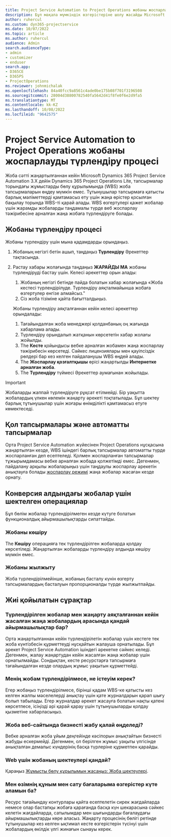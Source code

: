 ```yaml
---
title: Project Service Automation to Project Operations жобаны жоспарлауды түрлендіру процесі
description: Бұл мақала мүмкіндік өзгерістеріне шолу жасайды Microsoft Dynamics 365 Project Service Automation дейін Dynamics 365 Project Operations.
author: ruhercul
ms.custom: dyn365-projectservice
ms.date: 10/07/2022
ms.topic: article
ms.author: ruhercul
audience: Admin
search.audienceType:
- admin
- customizer
- enduser
search.app:
- D365CE
- D365PS
- ProjectOperations
ms.reviewer: johnmichalak
ms.openlocfilehash: 84a40fcc9a8561c4ade0be175b08f701f3196508
ms.sourcegitcommit: 28004d38800782540fa5642d41f8fe0f6e2d9fa5
ms.translationtype: MT
ms.contentlocale: kk-KZ
ms.lasthandoff: 10/08/2022
ms.locfileid: "9642575"
---
```

# <a name="project-service-automation-to-project-operations-project-scheduling-conversion-process"></a>Project Service Automation to Project Operations жобаны жоспарлауды түрлендіру процесі

Жоба сәтті жаңартылғаннан кейін Microsoft Dynamics 365 Project Service Automation 3.X дейін Dynamics 365 Project Operations Lite, тапсырмалар торындағы жұмыстарды бөлу құрылымында (WBS) жоба тапсырмаларын өңдеу мүмкін емес. Тұтынушылар тапсырмаға қатысты барлық мәліметтерді қамтамасыз ету үшін жаңа өрістер қосылған бақылау торында WBS-ті қарай алады. WBS өзгертулері қажет жобалар үшін жарамды жобаларды таңдамалы түрде веб жоспарлау тәжірибесіне арналған жаңа жобаға түрлендіруге болады.

## <a name="project-conversion-process"></a>Жобаны түрлендіру процесі

Жобаны түрлендіру үшін мына қадамдарды орындаңыз.

1. Жобаның негізгі бетін ашып, таңдаңыз **Түрлендіру** Әрекеттер тақтасында.
1. Растау хабары жолағында таңдаңыз **ЖАРАЙДЫ МА** жобаны түрлендіруді бастау үшін. Келесі әрекеттер орын алады:

    1. Жобаның негізгі бетінде пайда болатын хабар жолағында «Жоба кестесі түрлендірілуде. Түрлендіру аяқталмайынша жобаға өзгертулер енгізе алмайсыз."
    1. Сіз жоба тізіміне қайта бағытталдыңыз.

    Жобаны түрлендіру аяқталғаннан кейін келесі әрекеттер орындалады:

    1. Тағайындалған жоба менеджері қолданбаның оң жағында хабарлама алады.
    1. Түрлендіру орындалып жатқанын көрсететін хабар жолағы жойылды.
    1. The **Кесте** қойындысы вебке арналған жобамен жаңа жоспарлау тәжірибесін көрсетеді. Сәйкес лицензиялары мен қауіпсіздік рөлдері бар кез келген пайдаланушы WBS өңдей алады.
    1. The **Жоспарлау қозғалтқышы** өрісі жаңартылды **Интернетке арналған жоба**.
    1. The **Түрлендіру** түймесі Әрекеттер аумағынан жойылады.

> [!IMPORTANT]
> Жобаларды жаппай түрлендіруге рұқсат етілмейді. Бір уақытта жобалардың үлкен көлемін жаңарту әрекеті тоқтатылады. Бұл шектеу барлық тұтынушылар үшін жоғары өнімділікті қамтамасыз етуге көмектеседі.

## <a name="manual-tasks-vs-automatic-tasks"></a>Қол тапсырмалары және автоматты тапсырмалар

Орта Project Service Automation жүйесінен Project Operations нұсқасына жаңартылған кезде, WBS ішіндегі барлық тапсырмалар автоматты түрде жоспарланған деп есептеледі. Қолмен жоспарланған тапсырмалар тұжырымдамасы вебке арналған жобада қолжетімді емес. Дегенмен, пайдалану арқылы жобаларыңыз үшін таңдаулы жоспарлау әрекетін анықтауға болады [жоспарлау режимі](/project-management/scheduling-modes.md) жаңа жобалар жасаған кезде орнату.

## <a name="restricted-operations-for-pre-conversion-projects"></a>Конверсия алдындағы жобалар үшін шектелген операциялар

Бұл бөлім жобалар түрлендірілмеген кезде күтуге болатын функционалдық айырмашылықтарды сипаттайды.

### <a name="copy-project"></a>Жобаны көшіру

The **Көшіру** операцияға тек түрлендірілген жобаларда қолдау көрсетіледі. Жаңартылған жобаларды түрлендіру алдында көшіру мүмкін емес.

### <a name="move-project"></a>Жобаны жылжыту

Жоба түрлендірілмейінше, жобаның басталу күнін өзгерту тапсырмалардың басталуын пропорционалды түрде жылжытпайды.

## <a name="frequently-asked-questions"></a>Жиі қойылатын сұрақтар

### <a name="what-are-the-differences-between-converted-projects-and-new-projects-that-are-created-after-the-upgrade-has-been-completed"></a>Түрлендірілген жобалар мен жаңарту аяқталғаннан кейін жасалған жаңа жобалардың арасында қандай айырмашылықтар бар?

Орта жаңартылғаннан кейін түрлендірілетін жобалар үшін кестеге тек жоба күнтізбесін құрметтеуді нұсқайтын жалауша орнатылады. Бұл әрекет Project Service Automation ішіндегі әрекетке сәйкес келеді. Дегенмен, жалау жаңартудан кейін жасалған жаңа жобалар үшін орнатылмайды. Сондықтан, кесте ресурстарға тапсырмаға тағайындалған кезде олардың жұмыс уақытын құрметтейді.

### <a name="what-should-i-do-if-my-project-fails-to-be-converted"></a>Менің жобам түрлендірілмесе, не істеуім керек?

Егер жобаңыз түрлендірілмесе, бірінші қадам WBS-ке қатысты кез келген жалпы мәселелерді анықтау үшін қате журналдарын қарап шығу болып табылады. Егер журналдар әрекет жасауға болатын нақты қатені көрсетпесе, ісіңізді әрі қарай қарау үшін тұтынушыларды қолдау қызметіне хабарласыңыз.

### <a name="how-are-business-closures-handled-in-project-for-the-web"></a>Жоба веб-сайтында бизнесті жабу қалай өңделеді?

Вебке арналған жоба ұйым деңгейінде кәсіпорын анықтайтын бизнесті жабуды ескермейді. Дегенмен, ол берілген жұмыс уақыты үлгісінде анықталған демалыс күндерінің басқа түрлеріне құрметпен қарайды.

### <a name="what-are-the-limitations-of-project-for-the-web"></a>Web үшін жобаның шектеулері қандай?

Қараңыз [Жұмысты бөлу құрылымын жасаңыз: Жоба шектеулері](/project-management/create-wbs#project-limitations.md).

### <a name="can-i-expect-changes-to-my-cost-and-sales-estimates"></a>Мен өзімнің құным мен сату бағаларыма өзгерістер күте аламын ба?

Ресурс тағайындау контурлары қайта есептелетін сирек жағдайларда немесе олар бастапқы жобаға қарағанда басқа күн шекарасына сәйкес келетін жағдайларда, сатылымдар мен шығындарды бағалаудағы айырмашылықтарды көре аласыз. Жаңарту процесінің бөлігі ретінде тұтынушылар кез келген ықтимал кесте өзгерістерін түсінуі үшін жобалардың өкілдік үлгі жинағын сынауы керек.
